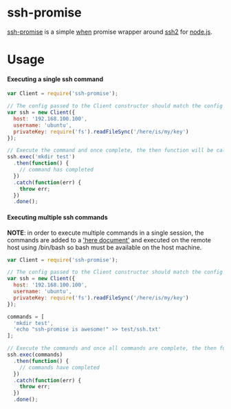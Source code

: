 ssh-promise
===========

[ssh-promise](https://github.com/antonosmond/ssh-promise) is a simple [when](https://www.npmjs.com/package/when) promise wrapper around [ssh2](https://www.npmjs.com/package/ssh2) for [node.js](http://nodejs.org/).


Usage
===============

#### Executing a single ssh command
```javascript
var Client = require('ssh-promise');

// The config passed to the Client constructor should match the config required by ssh2
var ssh = new Client({
  host: '192.168.100.100',
  username: 'ubuntu',
  privateKey: require('fs').readFileSync('/here/is/my/key')
});

// Execute the command and once complete, the then function will be called
ssh.exec('mkdir test')
  .then(function() {
    // command has completed
  })
  .catch(function(err) {
    throw err;
  })
  .done();

```


#### Executing multiple ssh commands
**NOTE**: in order to execute multiple commands in a single session, the commands are added to a ['here document'](http://en.wikipedia.org/wiki/Here_document) and executed on the remote host using /bin/bash so bash must be available on the host machine.

```javascript
var Client = require('ssh-promise');

// The config passed to the Client constructor should match the config required by ssh2
var ssh = new Client({
  host: '192.168.100.100',
  username: 'ubuntu',
  privateKey: require('fs').readFileSync('/here/is/my/key')
});

commands = [
  'mkdir test',
  'echo "ssh-promise is awesome!" >> test/ssh.txt'
];

// Execute the commands and once all commands are complete, the then function will be called
ssh.exec(commands)
  .then(function() {
    // commands have completed
  })
  .catch(function(err) {
    throw err;
  })
  .done();

```
